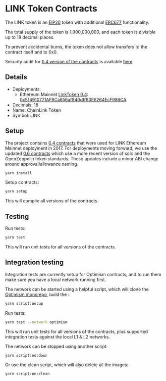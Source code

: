 # LINK Token Contracts

The LINK token is an [EIP20](https://github.com/ethereum/EIPs/blob/master/EIPS/eip-20-token-standard.md) token with additional [ERC677](https://github.com/ethereum/EIPs/issues/677) functionality.

The total supply of the token is 1,000,000,000, and each token is divisible up to 18 decimal places.

To prevent accidental burns, the token does not allow transfers to the contract itself and to 0x0.

Security audit for [0.4 version of the contracts](./contracts/v0.4/) is available [here](https://gist.github.com/Arachnid/4aa88041bd6e34835b8c0fd051245e79).

## Details

- Deployments:
  - Ethereum Mainnet [LinkToken 0.4](./flat/v0.4/LinkToken.sol): [0x514910771AF9Ca656af840dff83E8264EcF986CA](https://etherscan.io/address/0x514910771af9ca656af840dff83e8264ecf986ca)
- Decimals: 18
- Name: ChainLink Token
- Symbol: LINK

## Setup

The project contains [0.4 contracts](./contracts/v0.4/) that were used for LINK Ethereum Mainnet deployment in 2017. For deployments moving forward, we use the updated [0.6 contracts](./contracts/v0.6/) which use a more recent version of solc and the OpenZeppelin token standards. These updates include a minor ABI change around approval/allowance naming.

```bash
yarn install
```

Setup contracts:

```bash
yarn setup
```

This will compile all versions of the contracts.

## Testing

Run tests:

```bash
yarn test
```

This will run unit tests for all versions of the contracts.

## Integration testing

Integration tests are currently setup for Optimism contracts, and to run them make sure you have a local network running first.

The network can be started using a helpful script, which will clone the [Optimism monorepo](https://github.com/ethereum-optimism/optimism), build the :

```bash
yarn script:oe:up
```

Run tests:

```bash
yarn test --network optimism
```

This will run unit tests for all versions of the contracts, plus supported integration tests against the local L1 & L2 networks.

The network can be stopped using another script:

```bash
yarn script:oe:down
```

Or use the clean script, which will also delete all the images:

```bash
yarn script:oe:clean
```
